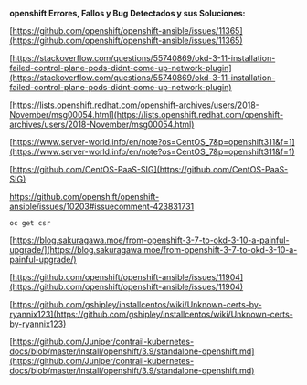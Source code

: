**openshift Errores, Fallos y Bug Detectados y sus Soluciones:**



[https://github.com/openshift/openshift-ansible/issues/11365](https://github.com/openshift/openshift-ansible/issues/11365)





[https://stackoverflow.com/questions/55740869/okd-3-11-installation-failed-control-plane-pods-didnt-come-up-network-plugin](https://stackoverflow.com/questions/55740869/okd-3-11-installation-failed-control-plane-pods-didnt-come-up-network-plugin)


[https://lists.openshift.redhat.com/openshift-archives/users/2018-November/msg00054.html](https://lists.openshift.redhat.com/openshift-archives/users/2018-November/msg00054.html)


[https://www.server-world.info/en/note?os=CentOS_7&p=openshift311&f=1](https://www.server-world.info/en/note?os=CentOS_7&p=openshift311&f=1)



[https://github.com/CentOS-PaaS-SIG](https://github.com/CentOS-PaaS-SIG)





[https://github.com/openshift/openshift-ansible/issues/10203#issuecomment-423831731
](https://github.com/openshift/openshift-ansible/issues/10203#issuecomment-423831731
)



`oc get csr`

[https://blog.sakuragawa.moe/from-openshift-3-7-to-okd-3-10-a-painful-upgrade/](https://blog.sakuragawa.moe/from-openshift-3-7-to-okd-3-10-a-painful-upgrade/)




[https://github.com/openshift/openshift-ansible/issues/11904](https://github.com/openshift/openshift-ansible/issues/11904)




[https://github.com/gshipley/installcentos/wiki/Unknown-certs-by-ryannix123](https://github.com/gshipley/installcentos/wiki/Unknown-certs-by-ryannix123)





[https://github.com/Juniper/contrail-kubernetes-docs/blob/master/install/openshift/3.9/standalone-openshift.md](https://github.com/Juniper/contrail-kubernetes-docs/blob/master/install/openshift/3.9/standalone-openshift.md)


























